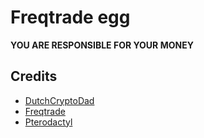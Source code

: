# Freqtrade egg

**YOU ARE RESPONSIBLE FOR YOUR MONEY**

## Credits
- [DutchCryptoDad](https://www.youtube.com/channel/UC-AOcefy1x7lTc17JiqaxqA)
- [Freqtrade](https://www.freqtrade.io/)
- [Pterodactyl](https://pterodactyl.io/)
